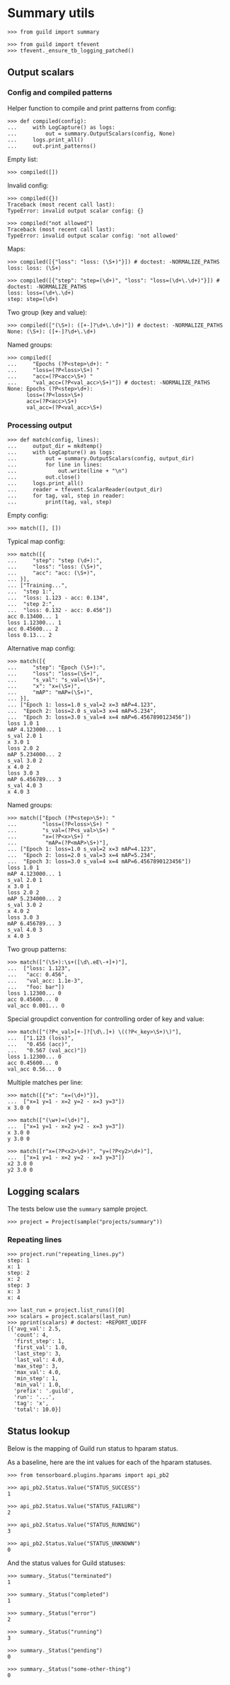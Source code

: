 # Summary utils

    >>> from guild import summary

    >>> from guild import tfevent
    >>> tfevent._ensure_tb_logging_patched()

## Output scalars

### Config and compiled patterns

Helper function to compile and print patterns from config:

    >>> def compiled(config):
    ...     with LogCapture() as logs:
    ...         out = summary.OutputScalars(config, None)
    ...     logs.print_all()
    ...     out.print_patterns()

Empty list:

    >>> compiled([])

Invalid config:

    >>> compiled({})
    Traceback (most recent call last):
    TypeError: invalid output scalar config: {}

    >>> compiled("not allowed")
    Traceback (most recent call last):
    TypeError: invalid output scalar config: 'not allowed'

Maps:

    >>> compiled([{"loss": "loss: (\S+)"}]) # doctest: -NORMALIZE_PATHS
    loss: loss: (\S+)

    >>> compiled([{"step": "step=(\d+)", "loss": "loss=(\d+\.\d+)"}]) # doctest: -NORMALIZE_PATHS
    loss: loss=(\d+\.\d+)
    step: step=(\d+)

Two group (key and value):

    >>> compiled(["(\S+): ([+-]?\d+\.\d+)"]) # doctest: -NORMALIZE_PATHS
    None: (\S+): ([+-]?\d+\.\d+)

Named groups:

    >>> compiled([
    ...     "Epochs (?P<step>\d+): "
    ...     "loss=(?P<loss>\S+) "
    ...     "acc=(?P<acc>\S+) "
    ...     "val_acc=(?P<val_acc>\S+)"]) # doctest: -NORMALIZE_PATHS
    None: Epochs (?P<step>\d+):
          loss=(?P<loss>\S+)
          acc=(?P<acc>\S+)
          val_acc=(?P<val_acc>\S+)

### Processing output

    >>> def match(config, lines):
    ...     output_dir = mkdtemp()
    ...     with LogCapture() as logs:
    ...         out = summary.OutputScalars(config, output_dir)
    ...         for line in lines:
    ...             out.write(line + "\n")
    ...         out.close()
    ...     logs.print_all()
    ...     reader = tfevent.ScalarReader(output_dir)
    ...     for tag, val, step in reader:
    ...         print(tag, val, step)

Empty config:

    >>> match([], [])

Typical map config:

    >>> match([{
    ...     "step": "step (\d+):",
    ...     "loss": "loss: (\S+)",
    ...     "acc": "acc: (\S+)",
    ... }],
    ... ["Training...",
    ...  "step 1:",
    ...  "loss: 1.123 - acc: 0.134",
    ...  "step 2:",
    ...  "loss: 0.132 - acc: 0.456"])
    acc 0.13400... 1
    loss 1.12300... 1
    acc 0.45600... 2
    loss 0.13... 2

Alternative map config:

    >>> match([{
    ...     "step": "Epoch (\S+):",
    ...     "loss": "loss=(\S+)",
    ...     "s_val": "s_val=(\S+)",
    ...     "x": "x=(\S+)",
    ...     "mAP": "mAP=(\S+)",
    ... }],
    ... ["Epoch 1: loss=1.0 s_val=2 x=3 mAP=4.123",
    ...  "Epoch 2: loss=2.0 s_val=3 x=4 mAP=5.234",
    ...  "Epoch 3: loss=3.0 s_val=4 x=4 mAP=6.4567890123456"])
    loss 1.0 1
    mAP 4.123000... 1
    s_val 2.0 1
    x 3.0 1
    loss 2.0 2
    mAP 5.234000... 2
    s_val 3.0 2
    x 4.0 2
    loss 3.0 3
    mAP 6.456789... 3
    s_val 4.0 3
    x 4.0 3

Named groups:

    >>> match(["Epoch (?P<step>\S+): "
    ...        "loss=(?P<loss>\S+) "
    ...        "s_val=(?P<s_val>\S+) "
    ...        "x=(?P<x>\S+) "
    ...         "mAP=(?P<mAP>\S+)"],
    ... ["Epoch 1: loss=1.0 s_val=2 x=3 mAP=4.123",
    ...  "Epoch 2: loss=2.0 s_val=3 x=4 mAP=5.234",
    ...  "Epoch 3: loss=3.0 s_val=4 x=4 mAP=6.4567890123456"])
    loss 1.0 1
    mAP 4.123000... 1
    s_val 2.0 1
    x 3.0 1
    loss 2.0 2
    mAP 5.234000... 2
    s_val 3.0 2
    x 4.0 2
    loss 3.0 3
    mAP 6.456789... 3
    s_val 4.0 3
    x 4.0 3

Two group patterns:

    >>> match(["(\S+):\s+([\d\.eE\-+]+)"],
    ...  ["loss: 1.123",
    ...   "acc: 0.456",
    ...   "val_acc: 1.1e-3",
    ...   "foo: bar"])
    loss 1.12300... 0
    acc 0.45600... 0
    val_acc 0.001... 0

Special groupdict convention for controlling order of key and value:

    >>> match(["(?P<_val>[+-]?[\d\.]+) \((?P<_key>\S+)\)"],
    ...  ["1.123 (loss)",
    ...   "0.456 (acc)",
    ...   "0.567 (val_acc)"])
    loss 1.12300... 0
    acc 0.45600... 0
    val_acc 0.56... 0

Multiple matches per line:

    >>> match([{"x": "x=(\d+)"}],
    ...  ["x=1 y=1 - x=2 y=2 - x=3 y=3"])
    x 3.0 0

    >>> match(["(\w+)=(\d+)"],
    ...  ["x=1 y=1 - x=2 y=2 - x=3 y=3"])
    x 3.0 0
    y 3.0 0

    >>> match([r"x=(?P<x2>\d+)", "y=(?P<y2>\d+)"],
    ...  ["x=1 y=1 - x=2 y=2 - x=3 y=3"])
    x2 3.0 0
    y2 3.0 0

## Logging scalars

The tests below use the `summary` sample project.

    >>> project = Project(sample("projects/summary"))

### Repeating lines

    >>> project.run("repeating_lines.py")
    step: 1
    x: 1
    step: 2
    x: 2
    step: 3
    x: 3
    x: 4

    >>> last_run = project.list_runs()[0]
    >>> scalars = project.scalars(last_run)
    >>> pprint(scalars) # doctest: +REPORT_UDIFF
    [{'avg_val': 2.5,
      'count': 4,
      'first_step': 1,
      'first_val': 1.0,
      'last_step': 3,
      'last_val': 4.0,
      'max_step': 3,
      'max_val': 4.0,
      'min_step': 1,
      'min_val': 1.0,
      'prefix': '.guild',
      'run': '...',
      'tag': 'x',
      'total': 10.0}]

## Status lookup

Below is the mapping of Guild run status to hparam status.

As a baseline, here are the int values for each of the hparam
statuses.

    >>> from tensorboard.plugins.hparams import api_pb2

    >>> api_pb2.Status.Value("STATUS_SUCCESS")
    1

    >>> api_pb2.Status.Value("STATUS_FAILURE")
    2

    >>> api_pb2.Status.Value("STATUS_RUNNING")
    3

    >>> api_pb2.Status.Value("STATUS_UNKNOWN")
    0

And the status values for Guild statuses:

    >>> summary._Status("terminated")
    1

    >>> summary._Status("completed")
    1

    >>> summary._Status("error")
    2

    >>> summary._Status("running")
    3

    >>> summary._Status("pending")
    0

    >>> summary._Status("some-other-thing")
    0
